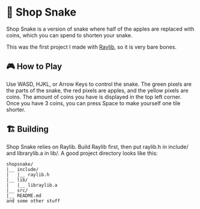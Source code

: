# 🐍 Shop Snake
Shop Snake is a version of snake where half of the apples are replaced with
coins, which you can spend to shorten your snake.

This was the first project I made with
 [Raylib](https://github.com/raysan5/raylib), so it is very bare bones.

## 🎮 How to Play
Use WASD, HJKL, or Arrow Keys to control the snake. The green pixels are the
parts of the snake, the red pixels are apples, and the yellow pixels are coins.
The amount of coins you have is displayed in the top left corner. Once you have
3 coins, you can press Space to make yourself one tile shorter.

## 🏗️ Building
Shop Snake relies on Raylib. Build Raylib first, then put raylib.h in include/
and librarylib.a in lib/. A good project directory looks like this:
```
shopsnake/
|__ include/
|   |__ raylib.h
|__ lib/
|   |__ libraylib.a
|__ src/
|__ README.md
and some other stuff
```
